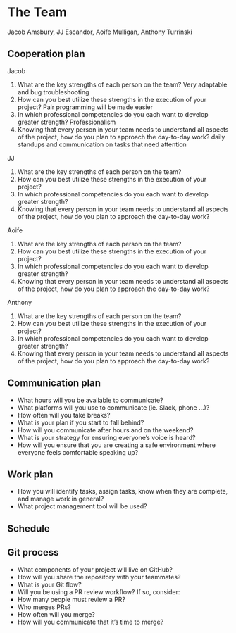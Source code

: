 # The Team

Jacob Amsbury, JJ Escandor, Aoife Mulligan, Anthony Turrinski

## Cooperation plan

Jacob

1. What are the key strengths of each person on the team?
Very adaptable and bug troubleshooting
2. How can you best utilize these strengths in the execution of your project?
Pair programming will be made easier
3. In which professional competencies do you each want to develop greater strength?
Professionalism
4. Knowing that every person in your team needs to understand all aspects of the project, how do you plan to approach the day-to-day work?
daily standups and communication on tasks that need attention

JJ

1. What are the key strengths of each person on the team?
2. How can you best utilize these strengths in the execution of your project?
3. In which professional competencies do you each want to develop greater strength?
4. Knowing that every person in your team needs to understand all aspects of the project, how do you plan to approach the day-to-day work?

Aoife

1. What are the key strengths of each person on the team?
2. How can you best utilize these strengths in the execution of your project?
3. In which professional competencies do you each want to develop greater strength?
4. Knowing that every person in your team needs to understand all aspects of the project, how do you plan to approach the day-to-day work?

Anthony

1. What are the key strengths of each person on the team?
2. How can you best utilize these strengths in the execution of your project?
3. In which professional competencies do you each want to develop greater strength?
4. Knowing that every person in your team needs to understand all aspects of the project, how do you plan to approach the day-to-day work?

## Communication plan

+ What hours will you be available to communicate?
+ What platforms will you use to communicate (ie. Slack, phone …)?
+ How often will you take breaks?
+ What is your plan if you start to fall behind?
+ How will you communicate after hours and on the weekend?
+ What is your strategy for ensuring everyone’s voice is heard?
+ How will you ensure that you are creating a safe environment where everyone feels comfortable speaking up?

## Work plan

+ How you will identify tasks, assign tasks, know when they are complete, and manage work in general?
+ What project management tool will be used?

## Schedule

## Git process

+ What components of your project will live on GitHub?
+ How will you share the repository with your teammates?
+ What is your Git flow?
+ Will you be using a PR review workflow? If so, consider:
+ How many people must review a PR?
+ Who merges PRs?
+ How often will you merge?
+ How will you communicate that it’s time to merge?

